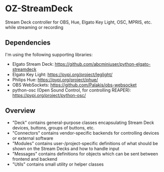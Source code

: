 # OZ-StreamDeck
Stream Deck controller for OBS, Hue, Elgato Key Light, OSC, MPRIS, etc. while streaming or recording

## Dependencies

I'm using the following supporting libraries:

* Elgato Stream Deck: https://github.com/abcminiuser/python-elgato-streamdeck
* Elgato Key Light: https://pypi.org/project/leglight/
* Philips Hue: https://pypi.org/project/phue/
* OBS WebSockets: https://github.com/Palakis/obs-websocket
* python-osc (Open Sound Control, for controlling REAPER): https://pypi.org/project/python-osc/

## Overview

* "Deck" contains general-purpose classes encapsulating Stream Deck devices, buttons, groups of buttons, etc.
* "Connectors" contains vendor-specific backends for controlling devices or external software
* "Modules" contains user-/project-specific definitions of what should be shown on the Stream Decks and how to handle input
* "Messages" contains definitions for objects which can be sent between frontend and backend
* "Utils" contains small utility or helper classes

